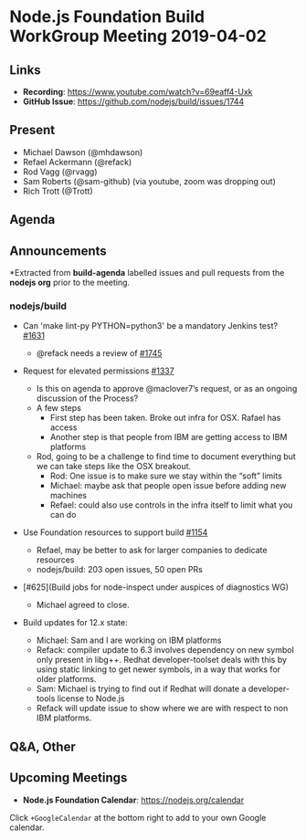 # Node.js Foundation Build WorkGroup Meeting 2019-04-02

## Links

*  **Recording**: https://www.youtube.com/watch?v=69eaff4-Uxk
* **GitHub Issue**: https://github.com/nodejs/build/issues/1744

## Present

* Michael Dawson (@mhdawson)
* Refael Ackermann (@refack)
* Rod Vagg (@rvagg)
* Sam Roberts (@sam-github) (via youtube, zoom was dropping out)
* Rich Trott (@Trott)

## Agenda

## Announcements

*Extracted from **build-agenda** labelled issues and pull requests from the **nodejs org** prior to the meeting.

### nodejs/build

* Can 'make lint-py PYTHON=python3' be a mandatory Jenkins test? [#1631](https://github.com/nodejs/build/issues/1631)
  * @refack needs a review of [#1745](https://github.com/nodejs/build/pull/1745)

* Request for elevated permissions [#1337](https://github.com/nodejs/build/issues/1337)
  * Is this on agenda to approve @maclover7’s request, or as an ongoing discussion of the
    Process?
  * A few steps
    * First step has been taken.  Broke out infra for OSX.  Rafael has access
    * Another step is that people from IBM are getting access to IBM platforms
  * Rod, going to be a challenge to find time to document everything but we can take steps
    like the OSX breakout.
    * Rod: One issue is to make sure we stay within the “soft” limits
    * Michael: maybe ask that people open issue before adding new machines
    * Refael: could also use controls in the infra itself to limit what you can do

* Use Foundation resources to support build [#1154](https://github.com/nodejs/build/issues/1154)
  * Refael, may be better to ask for larger companies to dedicate resources
  * nodejs/build: 203 open issues, 50 open PRs

* \[#625](Build jobs for node-inspect under auspices of diagnostics WG)
  * Michael agreed to close.

* Build updates for 12.x state:
  * Michael: Sam and I are working on IBM platforms
  * Refack: compiler update to 6.3 involves dependency on new symbol only present in libg++. Redhat developer-toolset deals with this by using static linking to get newer symbols, in a way that works for older platforms.
  * Sam: Michael is trying to find out if Redhat will donate a developer-tools license to Node.js
  * Refack will update issue to show where we are with respect to non IBM platforms.

## Q&A, Other

## Upcoming Meetings

* **Node.js Foundation Calendar**: https://nodejs.org/calendar

Click `+GoogleCalendar` at the bottom right to add to your own Google calendar.


